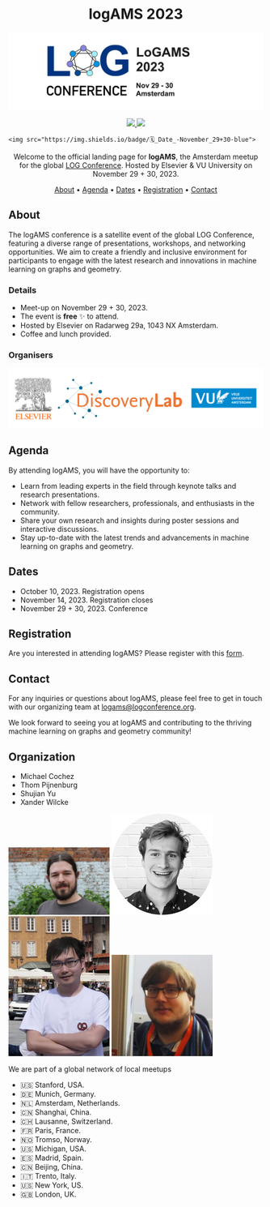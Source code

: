 
<h1 align="center">
logAMS 2023
</h1>

<p align="center">
    <img src="img/logAMS.jpg" alt="logAMS banner", width="800px"/>
</p>

<p align="center">
<a href="https://logconference.org">
    <img src="https://img.shields.io/badge/👩‍💻_LOG_Conference_-Meetup-blue">
</a>
<a href="https://maps.app.goo.gl/8tT9rKREhpkXakK77">
    <img src="https://img.shields.io/badge/📍_Location-Amsterdam_NL-blue">
</a>

    <img src="https://img.shields.io/badge/🗓️_Date_-November_29+30-blue">
</p>


<p align="center">
Welcome to the official landing page for <strong>logAMS</strong>, the Amsterdam meetup for the global <a href="https://logconference.org">LOG Conference</a>. Hosted by Elsevier & VU University on November 29 + 30, 2023.
</p>


<p align="center">
  <a href="#about">About</a> •
  <a href="#agenda">Agenda</a> •
  <a href="#dates">Dates</a> •
  <a href="#registration">Registration</a> •
  <a href="#contact">Contact</a>
</p>


## About

The logAMS conference is a satellite event of the global LOG Conference, featuring a diverse range of presentations, workshops, and networking opportunities. We aim to create a friendly and inclusive environment for participants to engage with the latest research and innovations in machine learning on graphs and geometry.


### Details

* Meet-up on November 29 + 30, 2023.
* The event is **free** :sparkles: to attend.
* Hosted by Elsevier on Radarweg 29a, 1043 NX Amsterdam. 
* Coffee and lunch provided.


### Organisers

<p align="center">
    <img src="img/logams-organisers-logo.jpg" alt="logams-organisers", width="800px"/>
</p>

## Agenda

By attending logAMS, you will have the opportunity to:
* Learn from leading experts in the field through keynote talks and research presentations. 
* Network with fellow researchers, professionals, and enthusiasts in the community. 
* Share your own research and insights during poster sessions and interactive discussions. 
* Stay up-to-date with the latest trends and advancements in machine learning on graphs and geometry.

## Dates

* October 10, 2023. Registration opens
* November 14, 2023. Registration closes
* November 29 + 30, 2023. Conference

## Registration
Are you interested in attending logAMS? Please register with this [form](https://docs.google.com/forms/d/e/1FAIpQLSdiVfSgzksCufn3NyZKo2kf8Ypq5e8vIRjcKY6pcjtgXGB9xw/viewform).

## Contact

For any inquiries or questions about logAMS, please feel free to get in touch with our organizing team at [logams@logconference.org](mailto:logams@logconference.org).

We look forward to seeing you at logAMS and contributing to the thriving machine learning on graphs and geometry community!

## Organization ##
* Michael Cochez 
* Thom Pijnenburg
* Shujian Yu
* Xander Wilcke

<p>
<img src="img/michael.jpg" alt="Michael Cochez", width="200px"/>
<img src="img/thom.jpg" alt="Thom Pijnenburg", width="200px"/>
<img src="img/yushujian.jpg" alt="Shujian Yu", width="200px"/>
<img src="img/xander.jpg" alt="Xander Wilcke", width="200px"/>
</p>




We are part of a global network of local meetups

- :us: Stanford, USA.
- :de: Munich, Germany.
- :netherlands: Amsterdam, Netherlands.
- :cn: Shanghai, China.
- :switzerland: Lausanne, Switzerland.
- :fr: Paris, France.
- :norway: Tromso, Norway.
- :us: Michigan, USA.
- :es: Madrid, Spain.
- :cn: Beijing, China.
- :it: Trento, Italy.
- :us: New York, US.
- :gb: London, UK.
